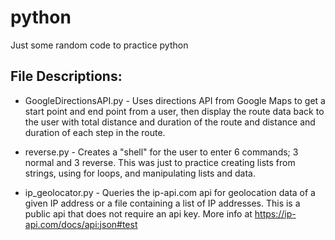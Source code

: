 # python

Just some random code to practice python

File Descriptions:
------------------

+ GoogleDirectionsAPI.py - Uses directions API from Google Maps to get a start point and end point from a user, then display the route data back to the user with total distance and duration of the route and distance and duration of each step in the route.

+ reverse.py - Creates a "shell" for the user to enter 6 commands; 3 normal and 3 reverse. This was just to practice creating lists from strings, using for loops, and manipulating lists and data.

+ ip_geolocator.py - Queries the ip-api.com api for geolocation data of a given IP address or a file containing a list of IP addresses. This is a public api that does not require an api key. More info at https://ip-api.com/docs/api:json#test
